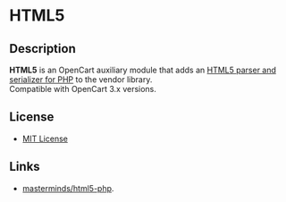 # HTML5

## Description
**HTML5** is an OpenCart auxiliary module that adds an [HTML5 parser and serializer for PHP](https://github.com/masterminds/html5-php) to the vendor library.  
Compatible with OpenCart 3.x versions.

## License
* [MIT License](../LICENSE.txt)

## Links
* [masterminds/html5-php](https://github.com/masterminds/html5-php).
